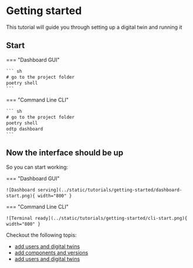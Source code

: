 # Getting started

This tutorial will guide you through setting up a digital twin and running it

## Start

=== "Dashboard GUI"

    ``` sh
    # go to the project folder
    poetry shell
    ```

=== "Command Line CLI"

    ``` sh
    # go to the project folder
    poetry shell
    odtp dashboard
    ```

## Now the interface should be up

So you can start working:    

=== "Dashboard GUI"

    ![Dashboard serving](../static/tutorials/getting-started/dashboard-start.png){ width="800" }

=== "Command Line CLI"

    ![Terminal ready](../static/tutorials/getting-started/cli-start.png){ width="800" }

Checkout the following topis:

-  [add users and digital twins](../users-and-digital-twins)
-  [add components and versions](../components-and-versions)
-  [add users and digital twins](../executions)
